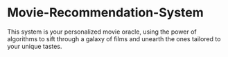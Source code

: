 # Movie-Recommendation-System
This system is your personalized movie oracle, using the power of algorithms to sift through a galaxy of films and unearth the ones tailored to your unique tastes.
